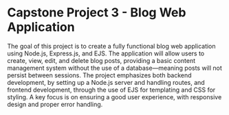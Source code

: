 # Capstone Project 3 - Blog Web Application
The goal of this project is to create a fully functional blog web application using Node.js, Express.js, and EJS. The application will allow users to create, view, edit, and delete blog posts, providing a basic content management system without the use of a database—meaning posts will not persist between sessions. The project emphasizes both backend development, by setting up a Node.js server and handling routes, and frontend development, through the use of EJS for templating and CSS for styling. A key focus is on ensuring a good user experience, with responsive design and proper error handling.
